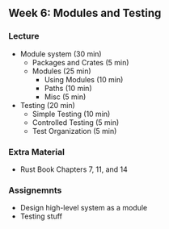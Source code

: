 ## Week 6: Modules and Testing

### Lecture
- Module system (30 min)
    - Packages and Crates (5 min)
    - Modules (25 min)
        - Using Modules (10 min)
        - Paths (10 min)
        - Misc (5 min)
- Testing (20 min)
    - Simple Testing (10 min)
    - Controlled Testing (5 min)
    - Test Organization (5 min)

### Extra Material
- Rust Book Chapters 7, 11, and 14

### Assignemnts
- Design high-level system as a module
- Testing stuff